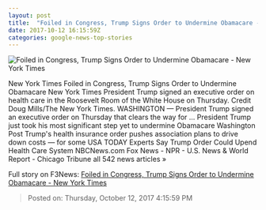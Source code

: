 ```yaml
---
layout: post
title:  "Foiled in Congress, Trump Signs Order to Undermine Obamacare - New York Times"
date: 2017-10-12 16:15:59Z
categories: google-news-top-stories
---
```


![Foiled in Congress, Trump Signs Order to Undermine Obamacare - New York Times](https://static01.nyt.com/images/2017/10/13/us/13dc-health/13dc-health-facebookJumbo-v2.jpg)

New York Times Foiled in Congress, Trump Signs Order to Undermine Obamacare New York Times President Trump signed an executive order on health care in the Roosevelt Room of the White House on Thursday. Credit Doug Mills/The New York Times. WASHINGTON — President Trump signed an executive order on Thursday that clears the way for ... President Trump just took his most significant step yet to undermine Obamacare Washington Post Trump's health insurance order pushes association plans to drive down costs — for some USA TODAY Experts Say Trump Order Could Upend Health Care System NBCNews.com Fox News - NPR - U.S. News & World Report - Chicago Tribune all 542 news articles »


Full story on F3News: [Foiled in Congress, Trump Signs Order to Undermine Obamacare - New York Times](http://www.f3nws.com/n/PXpJG)

> Posted on: Thursday, October 12, 2017 4:15:59 PM
